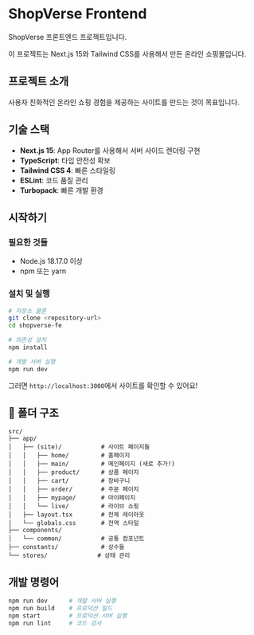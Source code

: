 # ShopVerse Frontend

ShopVerse 프론트엔드 프로젝트입니다. 

이 프로젝트는 Next.js 15와 Tailwind CSS를 사용해서 만든 온라인 쇼핑몰입니다.

## 프로젝트 소개

사용자 친화적인 온라인 쇼핑 경험을 제공하는 사이트를 만드는 것이 목표입니다.

## 기술 스택

- **Next.js 15**: App Router를 사용해서 서버 사이드 렌더링 구현
- **TypeScript**: 타입 안전성 확보
- **Tailwind CSS 4**: 빠른 스타일링
- **ESLint**: 코드 품질 관리
- **Turbopack**: 빠른 개발 환경

## 시작하기

### 필요한 것들
- Node.js 18.17.0 이상
- npm 또는 yarn

### 설치 및 실행

```bash
# 저장소 클론
git clone <repository-url>
cd shopverse-fe

# 의존성 설치
npm install

# 개발 서버 실행
npm run dev
```

그러면 `http://localhost:3000`에서 사이트를 확인할 수 있어요!

## 📁 폴더 구조

```
src/
├── app/
│   ├── (site)/           # 사이트 페이지들
│   │   ├── home/         # 홈페이지
│   │   ├── main/         # 메인페이지 (새로 추가!)
│   │   ├── product/      # 상품 페이지
│   │   ├── cart/         # 장바구니
│   │   ├── order/        # 주문 페이지
│   │   ├── mypage/       # 마이페이지
│   │   └── live/         # 라이브 쇼핑
│   ├── layout.tsx        # 전체 레이아웃
│   └── globals.css       # 전역 스타일
├── components/
│   └── common/           # 공통 컴포넌트
├── constants/            # 상수들
└── stores/              # 상태 관리
```

## 개발 명령어

```bash
npm run dev      # 개발 서버 실행
npm run build    # 프로덕션 빌드
npm start        # 프로덕션 서버 실행
npm run lint     # 코드 검사
```